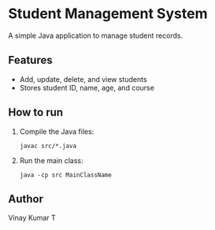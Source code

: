 # Student Management System

A simple Java application to manage student records.

## Features
- Add, update, delete, and view students
- Stores student ID, name, age, and course

## How to run
1. Compile the Java files:
   ```
   javac src/*.java
   ```
2. Run the main class:
   ```
   java -cp src MainClassName
   ```

## Author
Vinay Kumar T
